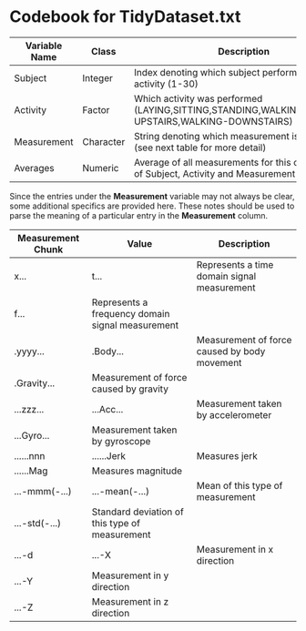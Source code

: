 # Codebook for TidyDataset.txt

Variable Name | Class | Description
--- | --- | ---
Subject | Integer | Index denoting which subject performed an activity (1-30)
Activity | Factor | Which activity was performed (LAYING,SITTING,STANDING,WALKING,WALKING-UPSTAIRS,WALKING-DOWNSTAIRS)
Measurement | Character | String denoting which measurement is being taken (see next table for more detail)
Averages | Numeric | Average of all measurements for this combination of Subject, Activity and Measurement

Since the entries under the **Measurement** variable may not always be clear, some additional specifics are provided here. These notes should be used to parse the meaning of a particular entry in the **Measurement** column.

Measurement Chunk | Value | Description
--- | --- | ---
x... | t... | Represents a time domain signal measurement
| f... | Represents a frequency domain signal measurement
.yyyy... | .Body... | Measurement of force caused by body movement
| .Gravity... | Measurement of force caused by gravity
...zzz... | ...Acc... | Measurement taken by accelerometer
| ...Gyro... | Measurement taken by gyroscope
......nnn | ......Jerk | Measures jerk
| ......Mag | Measures magnitude
...-mmm(-...) | ...-mean(-...) | Mean of this type of measurement
| ...-std(-...) | Standard deviation of this type of measurement
...-d | ...-X | Measurement in x direction
| ...-Y | Measurement in y direction
| ...-Z | Measurement in z direction